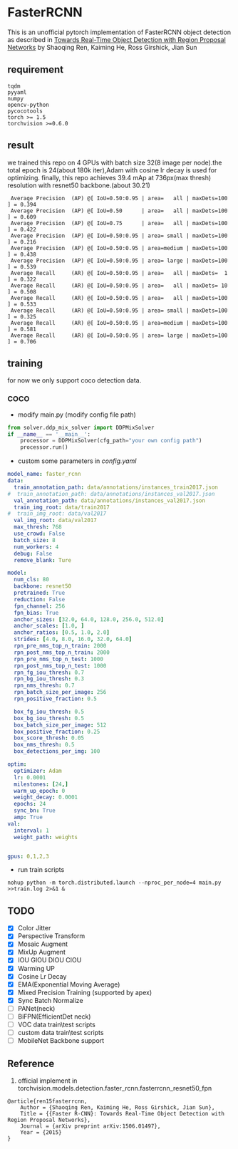 # FasterRCNN
This is an unofficial pytorch implementation of FasterRCNN object detection as described in [Towards Real-Time Object Detection with Region Proposal Networks](https://arxiv.org/abs/1506.01497) by Shaoqing Ren, Kaiming He, Ross Girshick, Jian Sun

## requirement
```text
tqdm
pyyaml
numpy
opencv-python
pycocotools
torch >= 1.5
torchvision >=0.6.0
```
## result
we trained this repo on 4 GPUs with batch size 32(8 image per node).the total epoch is 24(about 180k iter),Adam with cosine lr decay is used for optimizing.
finally, this repo achieves 39.4 mAp at 736px(max thresh) resolution with resnet50 backbone.(about 30.21)
```shell script
 Average Precision  (AP) @[ IoU=0.50:0.95 | area=   all | maxDets=100 ] = 0.394
 Average Precision  (AP) @[ IoU=0.50      | area=   all | maxDets=100 ] = 0.609
 Average Precision  (AP) @[ IoU=0.75      | area=   all | maxDets=100 ] = 0.422
 Average Precision  (AP) @[ IoU=0.50:0.95 | area= small | maxDets=100 ] = 0.216
 Average Precision  (AP) @[ IoU=0.50:0.95 | area=medium | maxDets=100 ] = 0.438
 Average Precision  (AP) @[ IoU=0.50:0.95 | area= large | maxDets=100 ] = 0.539
 Average Recall     (AR) @[ IoU=0.50:0.95 | area=   all | maxDets=  1 ] = 0.322
 Average Recall     (AR) @[ IoU=0.50:0.95 | area=   all | maxDets= 10 ] = 0.508
 Average Recall     (AR) @[ IoU=0.50:0.95 | area=   all | maxDets=100 ] = 0.533
 Average Recall     (AR) @[ IoU=0.50:0.95 | area= small | maxDets=100 ] = 0.325
 Average Recall     (AR) @[ IoU=0.50:0.95 | area=medium | maxDets=100 ] = 0.581
 Average Recall     (AR) @[ IoU=0.50:0.95 | area= large | maxDets=100 ] = 0.706

```

## training
for now we only support coco detection data.

### COCO
* modify main.py (modify config file path)
```python
from solver.ddp_mix_solver import DDPMixSolver
if __name__ == '__main__':
    processor = DDPMixSolver(cfg_path="your own config path") 
    processor.run()
```
* custom some parameters in *config.yaml*
```yaml
model_name: faster_rcnn
data:
  train_annotation_path: data/annotations/instances_train2017.json
#  train_annotation_path: data/annotations/instances_val2017.json
  val_annotation_path: data/annotations/instances_val2017.json
  train_img_root: data/train2017
#  train_img_root: data/val2017
  val_img_root: data/val2017
  max_thresh: 768
  use_crowd: False
  batch_size: 8
  num_workers: 4
  debug: False
  remove_blank: Ture

model:
  num_cls: 80
  backbone: resnet50
  pretrained: True
  reduction: False
  fpn_channel: 256
  fpn_bias: True
  anchor_sizes: [32.0, 64.0, 128.0, 256.0, 512.0]
  anchor_scales: [1.0, ]
  anchor_ratios: [0.5, 1.0, 2.0]
  strides: [4.0, 8.0, 16.0, 32.0, 64.0]
  rpn_pre_nms_top_n_train: 2000
  rpn_post_nms_top_n_train: 2000
  rpn_pre_nms_top_n_test: 1000
  rpn_post_nms_top_n_test: 1000
  rpn_fg_iou_thresh: 0.7
  rpn_bg_iou_thresh: 0.3
  rpn_nms_thresh: 0.7
  rpn_batch_size_per_image: 256
  rpn_positive_fraction: 0.5

  box_fg_iou_thresh: 0.5
  box_bg_iou_thresh: 0.5
  box_batch_size_per_image: 512
  box_positive_fraction: 0.25
  box_score_thresh: 0.05
  box_nms_thresh: 0.5
  box_detections_per_img: 100

optim:
  optimizer: Adam
  lr: 0.0001
  milestones: [24,]
  warm_up_epoch: 0
  weight_decay: 0.0001
  epochs: 24
  sync_bn: True
  amp: True
val:
  interval: 1
  weight_path: weights


gpus: 0,1,2,3
```
* run train scripts
```shell script
nohup python -m torch.distributed.launch --nproc_per_node=4 main.py >>train.log 2>&1 &
```

## TODO
- [x] Color Jitter
- [x] Perspective Transform
- [x] Mosaic Augment
- [x] MixUp Augment
- [x] IOU GIOU DIOU CIOU
- [x] Warming UP
- [x] Cosine Lr Decay
- [x] EMA(Exponential Moving Average)
- [x] Mixed Precision Training (supported by apex)
- [x] Sync Batch Normalize
- [ ] PANet(neck)
- [ ] BiFPN(EfficientDet neck)
- [ ] VOC data train\test scripts
- [ ] custom data train\test scripts
- [ ] MobileNet Backbone support

## Reference
1. official implement in torchvision.models.detection.faster_rcnn.fasterrcnn_resnet50_fpn
```text
@article{ren15fasterrcnn,
    Author = {Shaoqing Ren, Kaiming He, Ross Girshick, Jian Sun},
    Title = {{Faster R-CNN}: Towards Real-Time Object Detection with Region Proposal Networks},
    Journal = {arXiv preprint arXiv:1506.01497},
    Year = {2015}
}
```